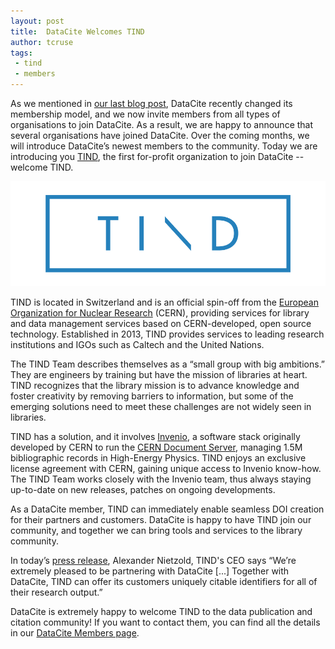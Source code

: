 ```yaml
---
layout: post
title:  DataCite Welcomes TIND
author: tcruse
tags:
 - tind
 - members
---
```



As we mentioned in [our last blog post](https://blog.datacite.org/datacites-new-membership-model/), DataCite recently changed its membership model, and we now invite members from all types of organisations to join DataCite. As a result, we are happy to announce that several organisations have joined DataCite.  Over the coming months, we will introduce DataCite’s newest members to the community. Today we are introducing you [TIND](http://tind.io), the first for-profit organization to join DataCite -- welcome TIND.

![](/assets/images/2016/10/tind.png)

TIND is located in Switzerland and is an official spin-off from the [European Organization for Nuclear Research](http://home.cern) (CERN), providing services for library and data management services based on CERN-developed, open source technology. Established in 2013, TIND provides services to leading research institutions and IGOs such as Caltech and the United Nations.

The TIND Team describes themselves as a “small group with big ambitions.” They are engineers by training but have the mission of libraries at heart.  TIND recognizes that the library mission is to advance knowledge and foster creativity by removing barriers to information, but some of the emerging solutions need to meet these challenges are not widely seen in libraries. 

TIND has a solution, and it involves [Invenio](http://invenio-software.org), a software stack originally developed by CERN to run the [CERN Document Server](http://cds.cern.ch), managing 1.5M bibliographic records in High-Energy Physics. TIND enjoys an exclusive license agreement with CERN, gaining unique access to Invenio know-how. The TIND Team works closely with the Invenio team, thus always staying up-to-date on new releases, patches on ongoing developments.

As a DataCite member, TIND can immediately enable seamless DOI creation for their partners and customers. DataCite is happy to have TIND join our community, and together we can bring tools and services to the library community. 

In today’s [press release](http://blog.tind.io/press/partner-datacite), Alexander Nietzold, TIND's CEO says “We’re extremely pleased to be partnering with DataCite [...] Together with DataCite, TIND can offer its customers uniquely citable identifiers for all of their research output.” 

DataCite is extremely happy to welcome TIND to the data publication and citation community! If you want to contact them, you can find all the details in our [DataCite Members page](https://www.datacite.org/members.html).









